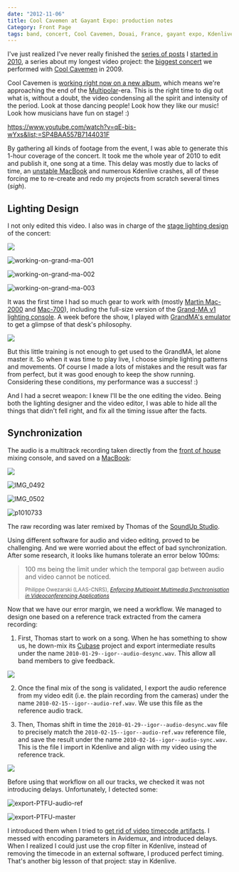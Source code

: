 ```yaml
---
date: "2012-11-06"
title: Cool Cavemen at Gayant Expo: production notes
Category: Front Page
tags: band, concert, Cool Cavemen, Douai, France, gayant expo, Kdenlive, Stage Lighting, live, SoundUp studio, Video, YouTube
---
```


I've just realized I've never really finished the
[series of posts](https://kevin.deldycke.com/tag/gayant-expo/) I
[started in 2010](https://kevin.deldycke.com/2010/01/cool-cavemen-live-gayant-expo-first-video-released/),
a series about my longest video project: the
[biggest concert](https://coolcavemen.com/2009/concert-a-gayant-expo-les-photos/)
we performed with [Cool Cavemen](https://coolcavemen.com) in 2009.

Cool Cavemen is
[working right now on a new album](https://coolcavemen.com/2011/le-grand-retour/),
which means we're approaching the end of the
[Multipolar](https://coolcavemen.bandcamp.com/album/multipolar)-era. This is the
right time to dig out what is, without a doubt, the video condensing all the
spirit and intensity of the period. Look at those dancing people! Look how they
like our music! Look how musicians have fun on stage! :)

https://www.youtube.com/watch?v=qE-bis-wYxs&list;=SP4BAA557B7144031F

By gathering all kinds of footage from the event, I was able to generate this
1-hour coverage of the concert. It took me the whole year of 2010 to edit and
publish it, one song at a time. This delay was mostly due to lacks of time, an
[unstable MacBook](https://kevin.deldycke.com/2009/12/macosx-is-irritating/comment-page-1/#comment-8006)
and numerous Kdenlive crashes, all of these forcing me to re-create and redo my
projects from scratch several times (_sigh_).

## Lighting Design

I not only edited this video. I also was in charge of the
[stage lighting design](https://www.amazon.com/s/?_encoding=UTF8&camp=1789&creative=390957&field-keywords=Stage%20Lighting%20Design&linkCode=ur2&rh=i%3Aaps%2Ck%3AStage%20Lighting%20Design&tag=kevideld-20&url=search-alias%3Daps)
of the concert:

![](https://www.assoc-amazon.com/e/ir?t=kevideld-20&l=ur2&o=1)

![working-on-grand-ma-001](/uploads/2012/working-on-grand-ma-001.jpg)

![working-on-grand-ma-002](/uploads/2012/working-on-grand-ma-002.jpg)

![working-on-grand-ma-003](/uploads/2012/working-on-grand-ma-003.jpg)

It was the first time I had so much gear to work with (mostly
[Martin Mac-2000](https://www.martin.com/product/product.asp?product=mac2000profile)
and [Mac-700](https://martin.com/product/product.asp?product=mac700profile)),
including the full-size version of the
[Grand-MA v1 lighting console](https://en.audiofanzine.com/automatic-lighting-console/ma-lighting/GrandMA-Fullsize/).
A week before the show, I played with
[GrandMA's emulator](https://www.malighting.com/en/products/control/grandma-onpc.html)
to get a glimpse of that desk's philosophy.

![](/uploads/2012/grand-ma-onpc-simulation.png)

But this little training is not enough to get used to the GrandMA, let alone
master it. So when it was time to play live, I choose simple lighting patterns
and movements. Of course I made a lots of mistakes and the result was far from
perfect, but it was good enough to keep the show running. Considering these
conditions, my performance was a success! :)

And I had a secret weapon: I knew I'll be the one editing the video. Being both
the lighting designer and the video editor, I was able to hide all the things
that didn't fell right, and fix all the timing issue after the facts.

## Synchronization

The audio is a multitrack recording taken directly from the
[front of house](https://en.wikipedia.org/wiki/Front_of_House) mixing console,
and saved on a
[MacBook](https://www.amazon.com/s/?_encoding=UTF8&camp=1789&creative=390957&field-keywords=apple%20macbook&linkCode=ur2&rh=i%3Aaps%2Ck%3Aapple%20macbook&tag=kevideld-20&url=search-alias%3Daps):

![](https://www.assoc-amazon.com/e/ir?t=kevideld-20&l=ur2&o=1)

![IMG_0492](/uploads/2012/IMG_0492.jpg)

![IMG_0502](/uploads/2012/IMG_0502.jpg)

![p1010733](/uploads/2012/p1010733.jpg)

The raw recording was later remixed by Thomas of the
[SoundUp Studio](https://soundupstudio.com/).

Using different software for audio and video editing, proved to be challenging.
And we were worried about the effect of bad synchronization. After some
research, it looks like humans tolerate an error below 100ms:

<blockquote>
  <p>100 ms being the limit under which the temporal gap between audio and video
  cannot be noticed.</p>
  <small>Philippe Owezarski (LAAS-CNRS), <cite title="Enforcing Multipoint
  Multimedia Synchronisation in Videoconferencing Applications"><a
  href="https://books.google.fr/books?id=3IdKbKOxZL4C&amp;pg=PA69&amp;lpg=PA69">
  Enforcing Multipoint Multimedia Synchronisation in Videoconferencing
  Applications</a></cite></small>
</blockquote>

Now that we have our error margin, we need a workflow. We managed to design one
based on a reference track extracted from the camera recording:

  1. First, Thomas start to work on a song. When he has something to show us, he
     down-mix its
     [Cubase](https://www.amazon.com/s/?_encoding=UTF8&camp=1789&creative=390957&field-keywords=Steinberg%20Cubase&linkCode=ur2&rh=i%3Aaps%2Ck%3ASteinberg%20Cubase&tag=kevideld-20&url=search-alias%3Daps)
     project and export intermediate results under the name
     `2010-01-29--igor--audio-desync.wav`. This allow all band members to give
     feedback.

![](https://www.assoc-amazon.com/e/ir?t=kevideld-20&l=ur2&o=1)

  2. Once the final mix of the song is validated, I export the audio reference
     from my video edit (i.e. the plain recording from the cameras) under the
     name `2010-02-15--igor--audio-ref.wav`. We use this file as the reference
     audio track.

  3. Then, Thomas shift in time the `2010-01-29--igor--audio-desync.wav` file to
     precisely match the `2010-02-15--igor--audio-ref.wav` reference file, and
     save the result under the name `2010-02-16--igor--audio-sync.wav`. This is
     the file I import in Kdenlive and align with my video using the reference
     track.

![](/uploads/2012/kdenlive-fusion-timeline.png)

Before using that workflow on all our tracks, we checked it was not introducing
delays. Unfortunately, I detected some:

![export-PTFU-audio-ref](/uploads/2012/export-PTFU-audio-ref.png)

![export-PTFU-master](/uploads/2012/export-PTFU-master.png)

I introduced them when I tried to
[get rid of video timecode artifacts](https://kevin.deldycke.com/2010/01/remove-videotape-timecode/).
I messed with encoding parameters in Avidemux, and introduced delays. When I
realized I could just use the crop filter in Kdenlive, instead of removing the
timecode in an external software, I produced perfect timing. That's another big
lesson of that project: stay in Kdenlive.
